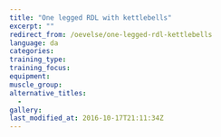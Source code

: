 ```yaml
---
title: "One legged RDL with kettlebells"
excerpt: ""
redirect_from: /oevelse/one-legged-rdl-kettlebells
language: da
categories:
training_type: 
training_focus: 
equipment:
muscle_group:
alternative_titles:
  - 
gallery:
last_modified_at: 2016-10-17T21:11:34Z
---
```



